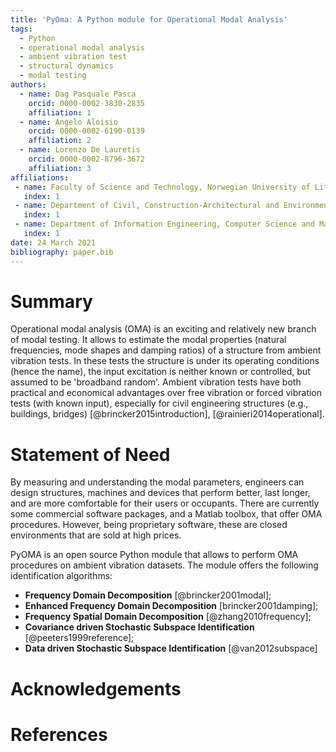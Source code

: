 ```yaml
---
title: 'PyOma: A Python module for Operational Modal Analysis'
tags:
  - Python
  - operational modal analysis
  - ambient vibration test
  - structural dynamics
  - modal testing
authors:
  - name: Dag Pasquale Pasca
    orcid: 0000-0002-3830-2835
    affiliation: 1
  - name: Angelo Aloisio
    orcid: 0000-0002-6190-0139
    affiliation: 2
  - name: Lorenzo De Lauretis
    orcid: 0000-0002-8796-3672
    affiliation: 3
affiliations:
 - name: Faculty of Science and Technology, Norwegian University of Life Sciences, \AA s, Norway
   index: 1
 - name: Department of Civil, Construction-Architectural and Environmental Engineering, Università degli Studi dell'Aquila, L'Aquila, Italy
   index: 1
 - name: Department of Information Engineering, Computer Science and Mathematics, Università degli Studi dell'Aquila, L'Aquila, Italy
   index: 1
date: 24 March 2021
bibliography: paper.bib
---
```


# Summary

Operational modal analysis (OMA) is an exciting and relatively new branch of 
modal testing. It allows to estimate the modal properties (natural frequencies, 
mode shapes and damping ratios) of a structure from ambient vibration tests. 
In these tests the structure is under its operating conditions (hence the name), 
the input excitation is neither known or controlled, but assumed to be 
'broadband random'. Ambient vibration tests have both practical and economical 
advantages over free vibration or forced vibration tests (with known input), 
especially for civil engineering structures (e.g., buildings, bridges) 
[@brincker2015introduction], [@rainieri2014operational].

# Statement of Need

By measuring and understanding the modal parameters, engineers can design 
structures, machines and devices that perform better, last longer, and are 
more comfortable for their users or occupants. There are currently some 
commercial software packages, and a Matlab toolbox, that offer OMA procedures. 
However, being proprietary software, these are closed environments that are sold 
at high prices. 

PyOMA is an open source Python module that allows to perform OMA procedures on 
ambient vibration datasets. The module offers the following identification 
algorithms:
- **Frequency Domain Decomposition** [@brincker2001modal];
- **Enhanced Frequency Domain Decomposition** [brincker2001damping];
- **Frequency Spatial Domain Decomposition** [@zhang2010frequency];
- **Covariance driven Stochastic Subspace Identification** [@peeters1999reference];
- **Data driven Stochastic Subspace Identification** [@van2012subspace]


# Acknowledgements


# References